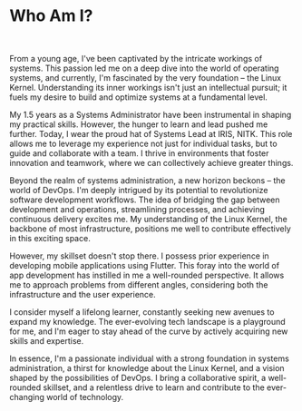 # Who Am I?

<br>

From a young age, I've been captivated by the intricate workings of systems. This passion led me on a deep dive into the world of operating systems, and currently, I'm fascinated by the very foundation – the Linux Kernel. Understanding its inner workings isn't just an intellectual pursuit; it fuels my desire to build and optimize systems at a fundamental level.

My 1.5 years as a Systems Administrator have been instrumental in shaping my practical skills. However, the hunger to learn and lead pushed me further. Today, I wear the proud hat of Systems Lead at IRIS, NITK. This role allows me to leverage my experience not just for individual tasks, but to guide and collaborate with a team. I thrive in environments that foster innovation and teamwork, where we can collectively achieve greater things.

Beyond the realm of systems administration, a new horizon beckons – the world of DevOps. I'm deeply intrigued by its potential to revolutionize software development workflows. The idea of bridging the gap between development and operations, streamlining processes, and achieving continuous delivery excites me. My understanding of the Linux Kernel, the backbone of most infrastructure, positions me well to contribute effectively in this exciting space.

However, my skillset doesn't stop there. I possess prior experience in developing mobile applications using Flutter. This foray into the world of app development has instilled in me a well-rounded perspective. It allows me to approach problems from different angles, considering both the infrastructure and the user experience.

I consider myself a lifelong learner, constantly seeking new avenues to expand my knowledge. The ever-evolving tech landscape is a playground for me, and I'm eager to stay ahead of the curve by actively acquiring new skills and expertise.

In essence, I'm a passionate individual with a strong foundation in systems administration, a thirst for knowledge about the Linux Kernel, and a vision shaped by the possibilities of DevOps. I bring a collaborative spirit, a well-rounded skillset, and a relentless drive to learn and contribute to the ever-changing world of technology.
